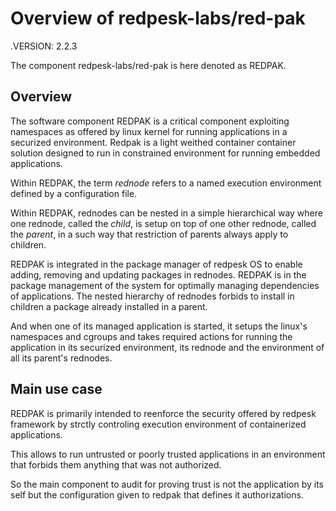 # Overview of redpesk-labs/red-pak

.VERSION: 2.2.3

The component redpesk-labs/red-pak is here denoted as REDPAK.

## Overview

The software component REDPAK is a critical component exploiting
namespaces as offered by linux kernel for running applications
in a securized environment. Redpak is a light weithed container
container solution designed to run in constrained environment
for running embedded applications.

Within REDPAK, the term *rednode* refers to a named execution
environment defined by a configuration file.

Within REDPAK, rednodes can be nested in a simple hierarchical way
where one rednode, called the *child*, is setup on top of one other
rednode, called the *parent*, in a such way that restriction of
parents always apply to children.

REDPAK is integrated in the package manager of redpesk OS to enable
adding, removing and updating packages in rednodes. REDPAK is in
the package management of the system for optimally managing
dependencies of applications. The nested hierarchy of rednodes
forbids to install in children a package already installed in a parent.

And when one of its managed application is started, it setups
the linux's namespaces and cgroups and takes required actions
for running the application in its securized environment, its rednode
and the environment of all its parent's rednodes.

## Main use case

REDPAK is primarily intended to reenforce the security offered
by redpesk framework by strctly controling execution environment
of containerized applications.

This allows to run untrusted or poorly trusted applications
in an environment that forbids them anything that was not authorized.

So the main component to audit for proving trust is not the
application by its self but the configuration given to redpak
that defines it authorizations.


